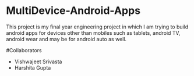 # MultiDevice-Android-Apps
This project is my final year engineering project in which I am trying to build android apps for devices other than mobiles such as tablets, android TV, android wear and may be for android auto as well.

#Collaborators

- Vishwajeet Srivasta
- Harshita Gupta
